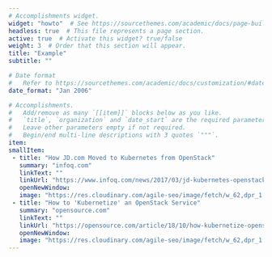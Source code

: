 ```yaml
---
# Accomplishments widget.
widget: "howto"  # See https://sourcethemes.com/academic/docs/page-builder/
headless: true  # This file represents a page section.
active: true  # Activate this widget? true/false
weight: 3  # Order that this section will appear.
title: "Example"
subtitle: ""

# Date format
#   Refer to https://sourcethemes.com/academic/docs/customization/#date-format
date_format: "Jan 2006"

# Accomplishments.
#   Add/remove as many `[[item]]` blocks below as you like.
#   `title`, `organization` and `date_start` are the required parameters.
#   Leave other parameters empty if not required.
#   Begin/end multi-line descriptions with 3 quotes `"""`.
item: 
smallItem: 
 - title: "How JD.com Moved to Kubernetes from OpenStack"
   summary: "infoq.com"
   linkText: ""
   linkUrl: "https://www.infoq.com/news/2017/03/jd-kubernetes-openstack" 
   openNewWindow: 
   image: "https://res.cloudinary.com/agile-seo/image/fetch/w_62,dpr_1.0,d_blank_am8gzx.png/https%3A%2F%2Flogo.clearbit.com%2Finfoq.com%3Fsize%3D250"
 - title: "How to 'Kubernetize' an OpenStack Service"
   summary: "opensource.com"
   linkText: ""
   linkUrl: "https://opensource.com/article/18/10/how-kubernetize-openstack-service" 
   openNewWindow: 
   image: "https://res.cloudinary.com/agile-seo/image/fetch/w_62,dpr_1.0,d_blank_am8gzx.png/https%3A%2F%2Flogo.clearbit.com%2Fopensource.com%3Fsize%3D250"
---
```

